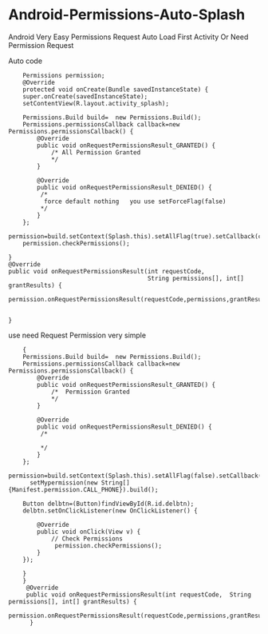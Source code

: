# Android-Permissions-Auto-Splash
Android Very Easy Permissions Request Auto Load  First Activity  Or Need Permission Request

Auto code


        Permissions permission;
        @Override
        protected void onCreate(Bundle savedInstanceState) {
        super.onCreate(savedInstanceState);
        setContentView(R.layout.activity_splash);

        Permissions.Build build=  new Permissions.Build();
        Permissions.permissionsCallback callback=new Permissions.permissionsCallback() {
            @Override
            public void onRequestPermissionsResult_GRANTED() {
                /* All Permission Granted
                */
            }

            @Override
            public void onRequestPermissionsResult_DENIED() {
             /*
              force default nothing   you use setForceFlag(false)
             */
            }
        };
        permission=build.setContext(Splash.this).setAllFlag(true).setCallback(callback).setForceFlag(true).build();
        permission.checkPermissions();

    }
    @Override
    public void onRequestPermissionsResult(int requestCode,
                                           String permissions[], int[] grantResults) {
        permission.onRequestPermissionsResult(requestCode,permissions,grantResults);


    }
    


use need Request Permission very simple 


        {
        Permissions.Build build=  new Permissions.Build();
        Permissions.permissionsCallback callback=new Permissions.permissionsCallback() {
            @Override
            public void onRequestPermissionsResult_GRANTED() {
                /*  Permission Granted
                */
            }

            @Override
            public void onRequestPermissionsResult_DENIED() {
             /*
                    
             */
            }
        };
        permission=build.setContext(Splash.this).setAllFlag(false).setCallback(callback).setsetForceFlag(false).
          setMypermission(new String[]{Manifest.permission.CALL_PHONE}).build();
        
        Button delbtn=(Button)findViewById(R.id.delbtn);
        delbtn.setOnClickListener(new OnClickListener() {

            @Override
            public void onClick(View v) {
                // Check Permissions
                 permission.checkPermissions();
            }
        });
     
        }
        }
         @Override
         public void onRequestPermissionsResult(int requestCode,  String permissions[], int[] grantResults) {
             permission.onRequestPermissionsResult(requestCode,permissions,grantResults);
          }
    
    
        

   
